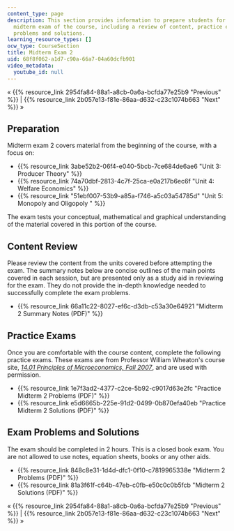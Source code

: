 ```yaml
---
content_type: page
description: This section provides information to prepare students for the second
  midterm exam of the course, including a review of content, practice exams, and exam
  problems and solutions.
learning_resource_types: []
ocw_type: CourseSection
title: Midterm Exam 2
uid: 68f8f062-a1d7-c90a-66a7-04a60dcfb901
video_metadata:
  youtube_id: null
---
```


« {{% resource_link 2954fa84-88a1-a8cb-0a6a-bcfda77e25b9 "Previous" %}} | {{% resource_link 2b057e13-f81e-86aa-d632-c23c1074b663 "Next" %}} »

Preparation
-----------

Midterm exam 2 covers material from the beginning of the course, with a focus on:

*   {{% resource_link 3abe52b2-06f4-e040-5bcb-7ce684de6ae6 "Unit 3: Producer Theory" %}}
*   {{% resource_link 74a70dbf-2813-4c7f-25ca-e0a217b6ec6f "Unit 4: Welfare Economics" %}}
*   {{% resource_link "51ebf007-53b9-a85a-f746-a5c03a54785d" "Unit 5: Monopoly and Oligopoly       " %}}

The exam tests your conceptual, mathematical and graphical understanding of the material covered in this portion of the course.

Content Review
--------------

Please review the content from the units covered before attempting the exam. The summary notes below are concise outlines of the main points covered in each session, but are presented only as a study aid in reviewing for the exam. They do not provide the in-depth knowledge needed to successfully complete the exam problems.

*   {{% resource_link 66a11c22-8027-ef6c-d3db-c53a30e64921 "Midterm 2 Summary Notes (PDF)" %}}

Practice Exams
--------------

Once you are comfortable with the course content, complete the following practice exams. These exams are from Professor William Wheaton's course site, [_14.01 Principles of Microeconomics, Fall 2007_](/courses/14-01-principles-of-microeconomics-fall-2007/), and are used with permission.

*   {{% resource_link 1e7f3ad2-4377-c2ce-5b92-c9017d63e2fc "Practice Midterm 2 Problems (PDF)" %}}
*   {{% resource_link e5d6665b-225e-91d2-0499-0b870efa40eb "Practice Midterm 2 Solutions (PDF)" %}}

Exam Problems and Solutions
---------------------------

The exam should be completed in 2 hours. This is a closed book exam. You are not allowed to use notes, equation sheets, books or any other aids.

*   {{% resource_link 848c8e31-1d4d-dfc1-0f10-c7819965338e "Midterm 2 Problems (PDF)" %}}
*   {{% resource_link 81a3f61f-c64b-47eb-c0fb-e50c0c0b5fcb "Midterm 2 Solutions (PDF)" %}}

« {{% resource_link 2954fa84-88a1-a8cb-0a6a-bcfda77e25b9 "Previous" %}} | {{% resource_link 2b057e13-f81e-86aa-d632-c23c1074b663 "Next" %}} »